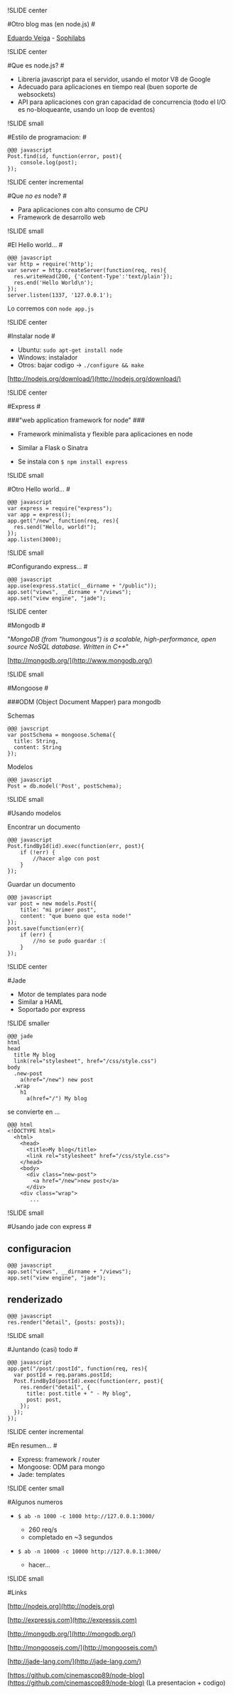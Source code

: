 !SLIDE center

#Otro blog mas (en node.js) #

[Eduardo Veiga](https://github.com/cinemascop89) - [Sophilabs](https://github.com/sophilabs)


!SLIDE center

#Que es node.js? #

* Libreria javascript para el servidor, usando el motor V8 de Google
* Adecuado para aplicaciones en tiempo real (buen soporte de websockets)
* API para aplicaciones con gran capacidad de concurrencia (todo el I/O es no-bloqueante, usando un loop de eventos)


!SLIDE small

#Estilo de programacion: #

    @@@ javascript
    Post.find(id, function(error, post){
        console.log(post);
    });


!SLIDE center incremental

#Que *no es* node? #

* Para aplicaciones con alto consumo de CPU
* Framework de desarrollo web

!SLIDE small

#El Hello world... #

    @@@ javascript
    var http = require('http');
    var server = http.createServer(function(req, res){
      res.writeHead(200, {'Content-Type':'text/plain'});
      res.end('Hello World\n');
    });
    server.listen(1337, '127.0.0.1');


Lo corremos con ```node app.js```
 

!SLIDE center

#Instalar node #

* Ubuntu: ```sudo apt-get install node```
* Windows: instalador
* Otros: bajar codigo -> ```./configure && make```

[http://nodejs.org/download/](http://nodejs.org/download/)


!SLIDE center

#Express #

###"web application framework for node" ###

* Framework minimalista y flexible para aplicaciones en node

* Similar a Flask o Sinatra

* Se instala con ```$ npm install express```


!SLIDE small

#Otro Hello world... #

    @@@ javascript
    var express = require("express");
    var app = express();
    app.get("/new", function(req, res){
      res.send("Hello, world!");
    });
    app.listen(3000);


!SLIDE small

#Configurando express... #

    @@@ javascript
    app.use(express.static(__dirname + "/public"));
    app.set("views", __dirname + "/views");
    app.set("view engine", "jade");


!SLIDE center

#Mongodb #

"*MongoDB (from "humongous") is a scalable, high-performance, open source NoSQL database. Written in C++*"

[http://mongodb.org/](http://www.mongodb.org/)


!SLIDE small

#Mongoose #

###ODM (Object Document Mapper) para mongodb

Schemas

    @@@ javscript
    var postSchema = mongoose.Schema({
      title: String,
      content: String
    });


Modelos

    @@@ javascript 
    Post = db.model('Post', postSchema);


!SLIDE small

#Usando modelos

Encontrar un documento

    @@@ javascript
    Post.findById(id).exec(function(err, post){
        if (!err) {
            //hacer algo con post
        }
    });


Guardar un documento
   
    @@@ javascript
    var post = new models.Post({
        title: "mi primer post",
        content: "que bueno que esta node!"
    });
    post.save(function(err){
        if (err) {
            //no se pudo guardar :(
        }
    });


!SLIDE center

#Jade

* Motor de templates para node
* Similar a HAML
* Soportado por express


!SLIDE smaller

    @@@ jade
    html
    head
      title My blog
      link(rel="stylesheet", href="/css/style.css")
    body
      .new-post
        a(href="/new") new post
      .wrap
        h1 
          a(href="/") My blog


se convierte en ...

    @@@ html
    <!DOCTYPE html>
      <html>
        <head>
          <title>My blog</title>
          <link rel="stylesheet" href="/css/style.css">
        </head>
        <body>
          <div class="new-post">
            <a href="/new">new post</a>
          </div>
        <div class="wrap">
           ...


!SLIDE small

#Usando jade con express #

## configuracion

    @@@ javascript
    app.set("views", __dirname + "/views");
    app.set("view engine", "jade");

## renderizado

    @@@ javascript
    res.render("detail", {posts: posts});


!SLIDE small

#Juntando (casi) todo #

    @@@ javascript
    app.get("/post/:postId", function(req, res){
      var postId = req.params.postId;
      Post.findById(postId).exec(function(err, post){
        res.render("detail", {
          title: post.title + " - My blog", 
          post: post,
        });
      });
    });


!SLIDE center incremental

#En resumen... #

* Express: framework / router
* Mongoose: ODM para mongo
* Jade: templates


!SLIDE center small

#Algunos numeros

* ```$ ab -n 1000 -c 1000 http://127.0.0.1:3000/```

  * 260 req/s
  * completado en ~3 segundos

* ```$ ab -n 10000 -c 10000 http://127.0.0.1:3000/```
  * hacer...

!SLIDE small

#Links

[http://nodejs.org](http://nodejs.org)

[http://expressjs.com](http://expressjs.com)

[http://mongodb.org/](http://mongodb.org/)

[http://mongoosejs.com/](http://mongoosejs.com/)

[http://jade-lang.com/](http://jade-lang.com/)


[https://github.com/cinemascop89/node-blog](https://github.com/cinemascop89/node-blog) (La presentacion + codigo)

